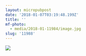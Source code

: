 ```yaml
---
layout: micropubpost
date: '2018-01-07T03:19:48.199Z'
title: ''
mf-photo:
  - media/2018-01-11984/image.jpg
slug: '11988'
---
```


![](http://reece.work/media/2018-01-11984/image.jpg)